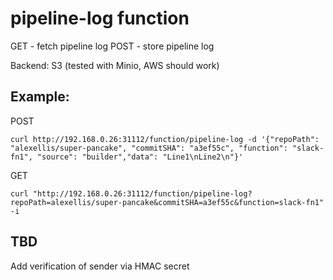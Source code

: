 pipeline-log function
==============================

GET - fetch pipeline log
POST - store pipeline log

Backend: S3 (tested with Minio, AWS should work)

## Example:

POST

```
curl http://192.168.0.26:31112/function/pipeline-log -d '{"repoPath": "alexellis/super-pancake", "commitSHA": "a3ef55c", "function": "slack-fn1", "source": "builder","data": "Line1\nLine2\n"}'
```

GET

```
curl "http://192.168.0.26:31112/function/pipeline-log?repoPath=alexellis/super-pancake&commitSHA=a3ef55c&function=slack-fn1" -i
```

## TBD

Add verification of sender via HMAC secret
